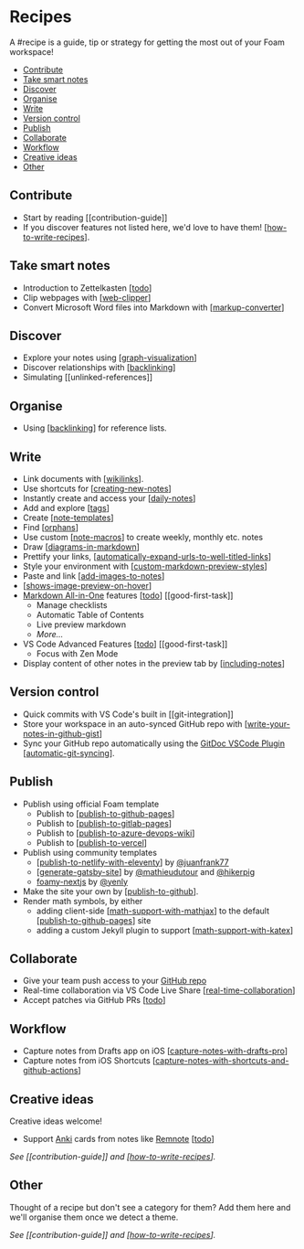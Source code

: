 <!-- omit in toc -->
# Recipes

A #recipe is a guide, tip or strategy for getting the most out of your Foam workspace!

- [Contribute](#contribute)
- [Take smart notes](#take-smart-notes)
- [Discover](#discover)
- [Organise](#organise)
- [Write](#write)
- [Version control](#version-control)
- [Publish](#publish)
- [Collaborate](#collaborate)
- [Workflow](#workflow)
- [Creative ideas](#creative-ideas)
- [Other](#other)

## Contribute

- Start by reading [[contribution-guide]]
- If you discover features not listed here, we'd love to have them! [[how-to-write-recipes]].

## Take smart notes

- Introduction to Zettelkasten [[todo]]
- Clip webpages with [[web-clipper]]
- Convert Microsoft Word files into Markdown with [[markup-converter]]

## Discover

- Explore your notes using [[graph-visualization]]
- Discover relationships with [[backlinking]]
- Simulating [[unlinked-references]]

## Organise

- Using [[backlinking]] for reference lists.

## Write

- Link documents with [[wikilinks]].
- Use shortcuts for [[creating-new-notes]]
- Instantly create and access your [[daily-notes]]
- Add and explore [[tags]]
- Create [[note-templates]]
- Find [[orphans]]
- Use custom [[note-macros]] to create weekly, monthly etc. notes
- Draw [[diagrams-in-markdown]]
- Prettify your links, [[automatically-expand-urls-to-well-titled-links]]
- Style your environment with [[custom-markdown-preview-styles]]
- Paste and link [[add-images-to-notes]]
- [[shows-image-preview-on-hover]]
- [Markdown All-in-One](https://marketplace.visualstudio.com/items?itemName=yzhang.markdown-all-in-one) features [[todo]] [[good-first-task]]
  - Manage checklists
  - Automatic Table of Contents
  - Live preview markdown
  - _More..._
- VS Code Advanced Features [[todo]] [[good-first-task]]
  - Focus with Zen Mode
- Display content of other notes in the preview tab by [[including-notes]]

## Version control

- Quick commits with VS Code's built in [[git-integration]]
- Store your workspace in an auto-synced GitHub repo with [[write-your-notes-in-github-gist]]
- Sync your GitHub repo automatically using the [GitDoc VSCode Plugin](https://marketplace.visualstudio.com/items?itemName=vsls-contrib.gitdoc) [[automatic-git-syncing]].

## Publish

- Publish using official Foam template
  - Publish to [[publish-to-github-pages]]
  - Publish to [[publish-to-gitlab-pages]]
  - Publish to [[publish-to-azure-devops-wiki]]
  - Publish to [[publish-to-vercel]]
- Publish using community templates
  - [[publish-to-netlify-with-eleventy]] by [@juanfrank77](https://github.com/juanfrank77)
  - [[generate-gatsby-site]] by [@mathieudutour](https://github.com/mathieudutour) and [@hikerpig](https://github.com/hikerpig)
  - [foamy-nextjs](https://github.com/yenly/foamy-nextjs) by [@yenly](https://github.com/yenly)
- Make the site your own by [[publish-to-github]].
- Render math symbols, by either
  - adding client-side [[math-support-with-mathjax]] to the default [[publish-to-github-pages]] site
  - adding a custom Jekyll plugin to support [[math-support-with-katex]]

## Collaborate

- Give your team push access to your [GitHub repo](https://docs.github.com/en/account-and-profile/setting-up-and-managing-your-personal-account-on-github/managing-access-to-your-personal-repositories/inviting-collaborators-to-a-personal-repository)
- Real-time collaboration via VS Code Live Share [[real-time-collaboration]]
- Accept patches via GitHub PRs [[todo]]

## Workflow

- Capture notes from Drafts app on iOS [[capture-notes-with-drafts-pro]]
- Capture notes from iOS Shortcuts [[capture-notes-with-shortcuts-and-github-actions]]

## Creative ideas

Creative ideas welcome!

- Support [Anki](https://apps.ankiweb.net/) cards from notes like [Remnote](https://www.remnote.io/) [[todo]]

_See [[contribution-guide]] and [[how-to-write-recipes]]._

## Other

Thought of a recipe but don't see a category for them? Add them here and we'll organise them once we detect a theme.

_See [[contribution-guide]] and [[how-to-write-recipes]]._


[//begin]: # "Autogenerated link references for markdown compatibility"
[how-to-write-recipes]: how-to-write-recipes "How to Write Recipes"
[todo]: ..%2F..%2Ftodo "Todo"
[web-clipper]: web-clipper "Web Clipper"
[markup-converter]: markup-converter "Markup Converter"
[graph-visualization]: ..%2Ffeatures%2Fgraph-visualization "Graph Visualization"
[backlinking]: ..%2Ffeatures%2Fbacklinking "Backlinking"
[wikilinks]: ..%2Ffeatures%2Fwikilinks "Wikilinks"
[creating-new-notes]: ..%2Fgetting-started%2Fcreating-new-notes "Creating New Notes"
[daily-notes]: ..%2Ffeatures%2Fdaily-notes "Daily Notes"
[tags]: ..%2Ffeatures%2Ftags "Tags"
[note-templates]: ..%2Ffeatures%2Fnote-templates "Note Templates"
[orphans]: ..%2Ftools%2Forphans "Orphaned Notes"
[note-macros]: note-macros "Custom Note Macros"
[diagrams-in-markdown]: diagrams-in-markdown "Diagrams in Markdown"
[automatically-expand-urls-to-well-titled-links]: automatically-expand-urls-to-well-titled-links "Automatically Expand URLs to Well-Titled Links"
[custom-markdown-preview-styles]: ..%2Ffeatures%2Fcustom-markdown-preview-styles "Custom Markdown Preview Styles"
[add-images-to-notes]: add-images-to-notes "Add images to your notes"
[shows-image-preview-on-hover]: shows-image-preview-on-hover "Shows Image Preview on Hover"
[including-notes]: ..%2Ffeatures%2Fincluding-notes "Including notes in a note"
[write-your-notes-in-github-gist]: write-your-notes-in-github-gist "Write your notes in GitHub Gist"
[automatic-git-syncing]: automatic-git-syncing "Automatically Sync with Git"
[publish-to-github-pages]: ..%2Fpublishing%2Fpublish-to-github-pages "GitHub Pages"
[publish-to-gitlab-pages]: ..%2Fpublishing%2Fpublish-to-gitlab-pages "GitLab Pages"
[publish-to-azure-devops-wiki]: ..%2Fpublishing%2Fpublish-to-azure-devops-wiki "Publish to Azure DevOps Wiki"
[publish-to-vercel]: ..%2Fpublishing%2Fpublish-to-vercel "Publish to Vercel"
[publish-to-netlify-with-eleventy]: ..%2Fpublishing%2Fpublish-to-netlify-with-eleventy "Publish to Netlify with Eleventy"
[generate-gatsby-site]: ..%2Fpublishing%2Fgenerate-gatsby-site "Generate a site using Gatsby"
[publish-to-github]: ..%2Fpublishing%2Fpublish-to-github "Publish to GitHub"
[math-support-with-mathjax]: ..%2Fpublishing%2Fmath-support-with-mathjax "Math Support"
[math-support-with-katex]: ..%2Fpublishing%2Fmath-support-with-katex "Katex Math Rendering"
[real-time-collaboration]: real-time-collaboration "Real-time Collaboration"
[capture-notes-with-drafts-pro]: capture-notes-with-drafts-pro "Capture Notes With Drafts Pro"
[capture-notes-with-shortcuts-and-github-actions]: capture-notes-with-shortcuts-and-github-actions "Capture Notes With Shortcuts and GitHub Actions"
[//end]: # "Autogenerated link references"